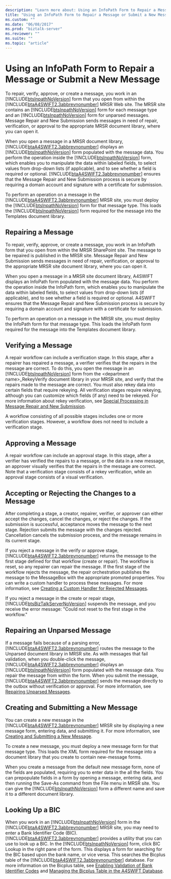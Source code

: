 ```yaml
---
description: "Learn more about: Using an InfoPath Form to Repair a Message or Submit a New Message"
title: "Using an InfoPath Form to Repair a Message or Submit a New Message"
ms.custom: ""
ms.date: "06/08/2017"
ms.prod: "biztalk-server"
ms.reviewer: ""
ms.suite: ""
ms.topic: "article"
---
```

# Using an InfoPath Form to Repair a Message or Submit a New Message
To repair, verify, approve, or create a message, you work in an [!INCLUDE[btsInpathNoVersion](../../includes/btsinpathnoversion-md.md)] form that you open from within the [!INCLUDE[btaA4SWIFT2.3abbrevnonumber](../../includes/btaa4swift2-3abbrevnonumber-md.md)] MRSR Web site. The MRSR site contains an [!INCLUDE[btsInpathNoVersion](../../includes/btsinpathnoversion-md.md)] form for each message type and an [!INCLUDE[btsInpathNoVersion](../../includes/btsinpathnoversion-md.md)] form for unparsed messages. Message Repair and New Submission sends messages in need of repair, verification, or approval to the appropriate MRSR document library, where you can open it.  
  
 When you open a message in a MRSR document library, [!INCLUDE[btaA4SWIFT2.3abbrevnonumber](../../includes/btaa4swift2-3abbrevnonumber-md.md)] displays an [!INCLUDE[btsInpathNoVersion](../../includes/btsinpathnoversion-md.md)] form populated with the message data. You perform the operation inside the [!INCLUDE[btsInpathNoVersion](../../includes/btsinpathnoversion-md.md)] form, which enables you to manipulate the data within labeled fields, to select values from drop-down lists (if applicable), and to see whether a field is required or optional. [!INCLUDE[btaA4SWIFT2.3abbrevnonumber](../../includes/btaa4swift2-3abbrevnonumber-md.md)] ensures that the Message Repair and New Submission process is secure by requiring a domain account and signature with a certificate for submission.  
  
 To perform an operation on a message in the [!INCLUDE[btaA4SWIFT2.3abbrevnonumber](../../includes/btaa4swift2-3abbrevnonumber-md.md)] MRSR site, you must deploy the [!INCLUDE[btsInpathNoVersion](../../includes/btsinpathnoversion-md.md)] form for that message type. This loads the [!INCLUDE[btsInpathNoVersion](../../includes/btsinpathnoversion-md.md)] form required for the message into the Templates document library.  
  
## Repairing a Message  
 To repair, verify, approve, or create a message, you work in an InfoPath form that you open from within the MRSR SharePoint site. The message to be repaired is published in the MRSR site. Message Repair and New Submission sends messages in need of repair, verification, or approval to the appropriate MRSR site document library, where you can open it.  
  
 When you open a message in a MRSR site document library, A4SWIFT displays an InfoPath form populated with the message data. You perform the operation inside the InfoPath form, which enables you to manipulate the data within labeled fields, to select values from drop-down lists (if applicable), and to see whether a field is required or optional. A4SWIFT ensures that the Message Repair and New Submission process is secure by requiring a domain account and signature with a certificate for submission.  
  
 To perform an operation on a message in the MRSR site, you must deploy the InfoPath form for that message type. This loads the InfoPath form required for the message into the Templates document library.  
  
## Verifying a Message  
 A repair workflow can include a verification stage. In this stage, after a repairer has repaired a message, a verifier verifies that the repairs in the message are correct. To do this, you open the message in an [!INCLUDE[btsInpathNoVersion](../../includes/btsinpathnoversion-md.md)] form from the \<department name\>_RekeyVerify document library in your MRSR site, and verify that the repairs made to the message are correct. You must also rekey data into certain fields that require rekeying. All verification stages require rekeying, although you can customize which fields (if any) need to be rekeyed. For more information about rekey verification, see [Special Processing in Message Repair and New Submission](../../adapters-and-accelerators/accelerator-swift/special-processing-in-message-repair-and-new-submission.md).  
  
 A workflow consisting of all possible stages includes one or more verification stages. However, a workflow does not need to include a verification stage.  
  
## Approving a Message  
 A repair workflow can include an approval stage. In this stage, after a verifier has verified the repairs to a message, or the data in a new message, an approver visually verifies that the repairs in the message are correct. Note that a verification stage consists of a rekey verification, while an approval stage consists of a visual verification.  
  
## Accepting or Rejecting the Changes to a Message  
 After completing a stage, a creator, repairer, verifier, or approver can either accept the changes, cancel the changes, or reject the changes. If the submission is successful, acceptance moves the message to the next stage. Rejection submits the message with the changes rejected. Cancellation cancels the submission process, and the message remains in its current stage.  
  
 If you reject a message in the verify or approve stage, [!INCLUDE[btaA4SWIFT2.3abbrevnonumber](../../includes/btaa4swift2-3abbrevnonumber-md.md)] returns the message to the first stage defined for that workflow (create or repair). The workflow is reset, so any repairer can repair the message. If the first stage of the workflow rejects the message, the repair orchestration publishes the message to the MessageBox with the appropriate promoted properties. You can write a custom handler to process these messages. For more information, see [Creating a Custom Handler for Rejected Messages](../../adapters-and-accelerators/accelerator-swift/creating-a-custom-handler-for-rejected-messages.md).  
  
 If you reject a message in the create or repair stage, [!INCLUDE[btsBizTalkServerNoVersion](../../includes/btsbiztalkservernoversion-md.md)] suspends the message, and you receive the error message: "Could not reset to the first stage in the workflow."  
  
## Repairing an Unparsed Message  
 If a message fails because of a parsing error, [!INCLUDE[btaA4SWIFT2.3abbrevnonumber](../../includes/btaa4swift2-3abbrevnonumber-md.md)] routes the message to the Unparsed document library in MRSR site. As with messages that fail validation, when you double-click the message, [!INCLUDE[btaA4SWIFT2.3abbrevnonumber](../../includes/btaa4swift2-3abbrevnonumber-md.md)] displays an [!INCLUDE[btsInpathNoVersion](../../includes/btsinpathnoversion-md.md)] form populated with the message data. You repair the message from within the form. When you submit the message, [!INCLUDE[btaA4SWIFT2.3abbrevnonumber](../../includes/btaa4swift2-3abbrevnonumber-md.md)] sends the message directly to the outbox without verification or approval. For more information, see [Repairing Unparsed Messages](../../adapters-and-accelerators/accelerator-swift/repairing-unparsed-messages.md).  
  
## Creating and Submitting a New Message  
 You can create a new message in the [!INCLUDE[btaA4SWIFT2.3abbrevnonumber](../../includes/btaa4swift2-3abbrevnonumber-md.md)] MRSR site by displaying a new message form, entering data, and submitting it. For more information, see [Creating and Submitting a New Message](../../adapters-and-accelerators/accelerator-swift/creating-and-submitting-a-new-message.md).  
  
 To create a new message, you must deploy a new message form for that message type. This loads the XML form required for the message into a document library that you create to contain new-message forms.  
  
 When you create a message from the default new message form, none of the fields are populated, requiring you to enter data in the all the fields. You can prepopulate fields in a form by opening a message, entering data, and then running the Save-As command from the File menu in MRSR site. You can give the [!INCLUDE[btsInpathNoVersion](../../includes/btsinpathnoversion-md.md)] form a different name and save it to a different document library.  
  
## Looking Up a BIC  
 When you work in an [!INCLUDE[btsInpathNoVersion](../../includes/btsinpathnoversion-md.md)] form in the [!INCLUDE[btaA4SWIFT2.3abbrevnonumber](../../includes/btaa4swift2-3abbrevnonumber-md.md)] MRSR site, you may need to enter a Bank Identifier Code (BIC). [!INCLUDE[btaA4SWIFT2.3abbrevnonumber](../../includes/btaa4swift2-3abbrevnonumber-md.md)] provides a utility that you can use to look up a BIC. In the [!INCLUDE[btsInpathNoVersion](../../includes/btsinpathnoversion-md.md)] form, click BIC Lookup in the right pane of the form. This displays a form for searching for the BIC based upon the bank name, or vice versa. This searches the Bicplus table of the [!INCLUDE[btaA4SWIFT2.3abbrevnonumber](../../includes/btaa4swift2-3abbrevnonumber-md.md)] database. For more information on the Bicplus table, see [Enabling Validation of Bank Identifier Codes](../../adapters-and-accelerators/accelerator-swift/enabling-validation-of-bank-identifier-codes.md) and [Managing the Bicplus Table in the A4SWIFT Database](../../adapters-and-accelerators/accelerator-swift/managing-the-bicplus-table-in-the-a4swift-database.md).
